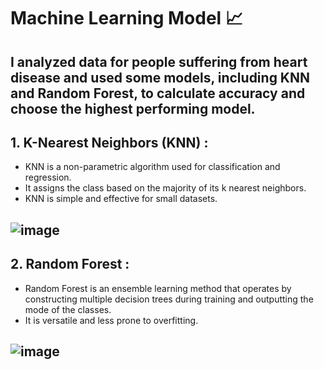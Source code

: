 # Machine Learning Model 📈
## I analyzed data for people suffering from heart disease and used some models, including KNN and Random Forest, to calculate accuracy and choose the highest performing model.

## 1. K-Nearest Neighbors (KNN) :
 * KNN is a non-parametric algorithm used for classification and regression.
 * It assigns the class based on the majority of its k nearest neighbors.
 * KNN is simple and effective for small datasets.
## ![image](https://github.com/user-attachments/assets/f490ce0f-7cc0-42bd-95c6-e14ee3a8dbe9)
##
## 2. Random Forest : 
 * Random Forest is an ensemble learning method that operates by constructing multiple decision trees during training and outputting the mode of the classes.
 * It is versatile and less prone to overfitting.
## ![image](https://github.com/user-attachments/assets/39935027-e33e-45fc-89fc-c025485688b2)






